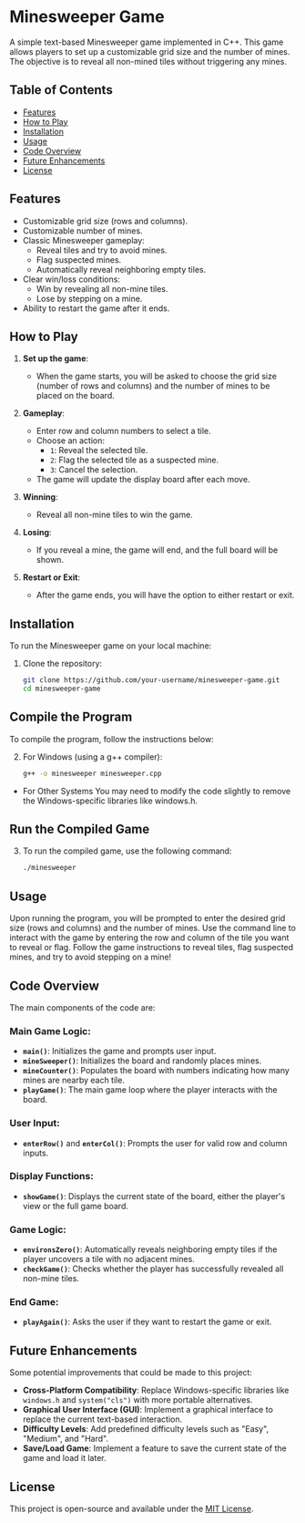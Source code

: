# Minesweeper Game

A simple text-based Minesweeper game implemented in C++. This game allows players to set up a customizable grid size and the number of mines. The objective is to reveal all non-mined tiles without triggering any mines.

## Table of Contents
- [Features](#features)
- [How to Play](#how-to-play)
- [Installation](#installation)
- [Usage](#usage)
- [Code Overview](#code-overview)
- [Future Enhancements](#future-enhancements)
- [License](#license)

## Features

- Customizable grid size (rows and columns).
- Customizable number of mines.
- Classic Minesweeper gameplay:
  - Reveal tiles and try to avoid mines.
  - Flag suspected mines.
  - Automatically reveal neighboring empty tiles.
- Clear win/loss conditions:
  - Win by revealing all non-mine tiles.
  - Lose by stepping on a mine.
- Ability to restart the game after it ends.

## How to Play

1. **Set up the game**:
   - When the game starts, you will be asked to choose the grid size (number of rows and columns) and the number of mines to be placed on the board.
   
2. **Gameplay**:
   - Enter row and column numbers to select a tile.
   - Choose an action:
     - `1`: Reveal the selected tile.
     - `2`: Flag the selected tile as a suspected mine.
     - `3`: Cancel the selection.
   - The game will update the display board after each move.
   
3. **Winning**:
   - Reveal all non-mine tiles to win the game.
   
4. **Losing**:
   - If you reveal a mine, the game will end, and the full board will be shown.

5. **Restart or Exit**:
   - After the game ends, you will have the option to either restart or exit.

## Installation

To run the Minesweeper game on your local machine:

1. Clone the repository:
   ```bash
   git clone https://github.com/your-username/minesweeper-game.git
   cd minesweeper-game

## Compile the Program

To compile the program, follow the instructions below:

2. For Windows (using a g++ compiler):
   ```bash
   g++ -o minesweeper minesweeper.cpp

- For Other Systems
You may need to modify the code slightly to remove the Windows-specific libraries like windows.h.

## Run the Compiled Game

3. To run the compiled game, use the following command:
   ```bash
   ./minesweeper

## Usage

Upon running the program, you will be prompted to enter the desired grid size (rows and columns) and the number of mines. Use the command line to interact with the game by entering the row and column of the tile you want to reveal or flag. Follow the game instructions to reveal tiles, flag suspected mines, and try to avoid stepping on a mine!

## Code Overview

The main components of the code are:

### Main Game Logic:
- **`main()`**: Initializes the game and prompts user input.
- **`mineSweeper()`**: Initializes the board and randomly places mines.
- **`mineCounter()`**: Populates the board with numbers indicating how many mines are nearby each tile.
- **`playGame()`**: The main game loop where the player interacts with the board.

### User Input:
- **`enterRow()`** and **`enterCol()`**: Prompts the user for valid row and column inputs.

### Display Functions:
- **`showGame()`**: Displays the current state of the board, either the player's view or the full game board.

### Game Logic:
- **`environsZero()`**: Automatically reveals neighboring empty tiles if the player uncovers a tile with no adjacent mines.
- **`checkGame()`**: Checks whether the player has successfully revealed all non-mine tiles.

### End Game:
- **`playAgain()`**: Asks the user if they want to restart the game or exit.

## Future Enhancements

Some potential improvements that could be made to this project:

- **Cross-Platform Compatibility**: Replace Windows-specific libraries like `windows.h` and `system("cls")` with more portable alternatives.
- **Graphical User Interface (GUI)**: Implement a graphical interface to replace the current text-based interaction.
- **Difficulty Levels**: Add predefined difficulty levels such as "Easy", "Medium", and "Hard".
- **Save/Load Game**: Implement a feature to save the current state of the game and load it later.

## License

This project is open-source and available under the [MIT License](LICENSE).

